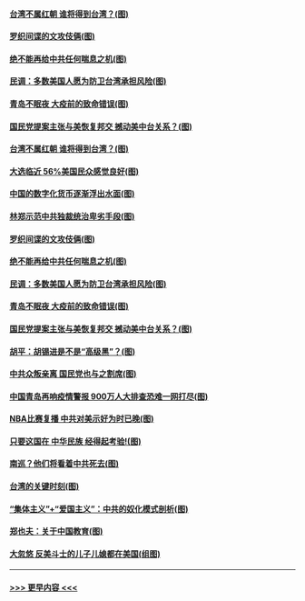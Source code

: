 #### [台湾不属红朝 谁将得到台湾？(图)](../pages/p4/949340.md?t=10151602) 
#### [罗织间谍的文攻伎俩(图)](../pages/p4/949328.md?t=10151602) 
#### [绝不能再给中共任何喘息之机(图)](../pages/p4/949320.md?t=10151602) 
#### [民调：多数美国人愿为防卫台湾承担风险(图)](../pages/p4/949315.md?t=10151602) 
#### [青岛不眠夜 大疫前的致命错误(图)](../pages/p4/949233.md?t=10151602) 
#### [国民党提案主张与美恢复邦交 撼动美中台关系？(图)](../pages/p4/949213.md?t=10151602) 
#### [台湾不属红朝 谁将得到台湾？(图)](../pages/p4/949340.md?t=10151602) 
#### [大选临近 56%美国民众感觉良好(图)](../pages/p4/949335.md?t=10151602) 
#### [中国的数字化货币逐渐浮出水面(图)](../pages/p4/949332.md?t=10151602) 
#### [林郑示范中共独裁统治卑劣手段(图)](../pages/p4/949331.md?t=10151602) 
#### [罗织间谍的文攻伎俩(图)](../pages/p4/949328.md?t=10151602) 
#### [绝不能再给中共任何喘息之机(图)](../pages/p4/949320.md?t=10151602) 
#### [民调：多数美国人愿为防卫台湾承担风险(图)](../pages/p4/949315.md?t=10151602) 
#### [青岛不眠夜 大疫前的致命错误(图)](../pages/p4/949233.md?t=10151602) 
#### [国民党提案主张与美恢复邦交 撼动美中台关系？(图)](../pages/p4/949213.md?t=10151602) 
#### [胡平：胡锡进是不是“高级黑”？(图)](../pages/p4/949212.md?t=10151602) 
#### [中共众叛亲离 国民党也与之割席(图)](../pages/p4/949208.md?t=10151602) 
#### [中国青岛再响疫情警报 900万人大排查恐难一网打尽(图)](../pages/p4/949206.md?t=10151602) 
#### [NBA比赛复播 中共对美示好为时已晚(图)](../pages/p4/949200.md?t=10151602) 
#### [只要这国在 中华民族 经得起考验!(图)](../pages/p4/949198.md?t=10151602) 
#### [南巡？他们将看着中共死去(图)](../pages/p4/949097.md?t=10151602) 
#### [台湾的关键时刻(图)](../pages/p4/949095.md?t=10151602) 
#### [“集体主义”+“爱国主义”：中共的奴化模式剖析(图)](../pages/p4/949088.md?t=10151602) 
#### [郑也夫：关于中国教育(图)](../pages/p4/949060.md?t=10151602) 
#### [大忽悠 反美斗士的儿子儿媳都在美国(组图)](../pages/p4/949053.md?t=10151602) 

----
#### [ >>> 更早内容 <<< ](../indexes/p4-earlier.md)
